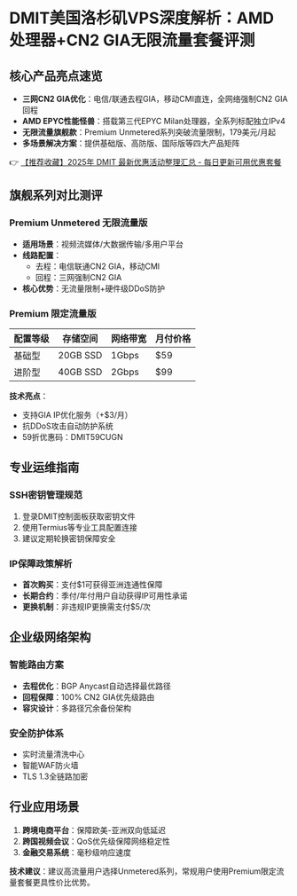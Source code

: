 # DMIT美国洛杉矶VPS深度解析：AMD处理器+CN2 GIA无限流量套餐评测

## 核心产品亮点速览
- **三网CN2 GIA优化**：电信/联通去程GIA，移动CMI直连，全网络强制CN2 GIA回程
- **AMD EPYC性能怪兽**：搭载第三代EPYC Milan处理器，全系列标配独立IPv4
- **无限流量旗舰款**：Premium Unmetered系列突破流量限制，179美元/月起
- **多场景解决方案**：提供基础版、高防版、国际版等四大产品矩阵

👉 [【推荐收藏】2025年 DMIT 最新优惠活动整理汇总 - 每日更新可用优惠套餐](https://bit.ly/dmit_coupon)

## 旗舰系列对比测评
### Premium Unmetered 无限流量版
- **适用场景**：视频流媒体/大数据传输/多用户平台
- **线路配置**：
  - 去程：电信联通CN2 GIA，移动CMI
  - 回程：三网强制CN2 GIA
- **核心优势**：无流量限制+硬件级DDoS防护

### Premium 限定流量版
| 配置等级 | 存储空间 | 网络带宽 | 月付价格 |
|---------|---------|---------|---------|
| 基础型  | 20GB SSD | 1Gbps   | $59      |
| 进阶型  | 40GB SSD | 2Gbps   | $99      |

**技术亮点**：
- 支持GIA IP优化服务（+$3/月）
- 抗DDoS攻击自动防护系统
- 59折优惠码：DMIT59CUGN

## 专业运维指南
### SSH密钥管理规范
1. 登录DMIT控制面板获取密钥文件
2. 使用Termius等专业工具配置连接
3. 建议定期轮换密钥保障安全

### IP保障政策解析
- **首次购买**：支付$1可获得亚洲连通性保障
- **长期合约**：季付/年付用户自动获得IP可用性承诺
- **更换机制**：非违规IP更换需支付$5/次

## 企业级网络架构
### 智能路由方案
- **去程优化**：BGP Anycast自动选择最优路径
- **回程保障**：100% CN2 GIA优先级路由
- **容灾设计**：多路径冗余备份架构

### 安全防护体系
- 实时流量清洗中心
- 智能WAF防火墙
- TLS 1.3全链路加密

## 行业应用场景
1. **跨境电商平台**：保障欧美-亚洲双向低延迟
2. **跨国视频会议**：QoS优先级保障网络稳定性
3. **金融交易系统**：毫秒级响应速度

**技术建议**：建议高流量用户选择Unmetered系列，常规用户使用Premium限定流量套餐更具性价比优势。